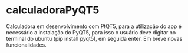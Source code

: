 # calculadoraPyQT5
 Calculadora em desenvolvimento com PtQT5, para a utilização do app é necessário a instalação do PyQT5, para isso o usuário deve digitar no terminal do ubuntu (pip install pyqt5), em seguida enter. Em breve novas funcionalidades.
